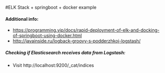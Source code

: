 #ELK Stack + springboot + docker example

#### Additional info:

- https://programming.vip/docs/rapid-deployment-of-elk-and-docking-of-springboot-using-docker.html
- http://javainside.ru/logback-groovy-s-podderzhkoj-logstash/

##### Checking if Elasticsearch receives data from Logstash:
- Visit http://localhost:9200/_cat/indices
 